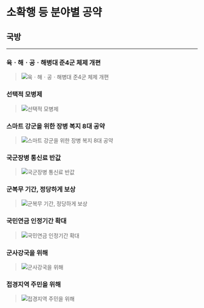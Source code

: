 # 소확행 등 분야별 공약

## 국방

---

### 육ㆍ해ㆍ공ㆍ해병대 준4군 체제 개편
> ![육ㆍ해ㆍ공ㆍ해병대 준4군 체제 개편](004_005_001.png)

### 선택적 모병제
> ![선택적 모병제](004_005_002.jpg)

### 스마트 강군을 위한 장병 복지 8대 공약
> ![스마트 강군을 위한 장병 복지 8대 공약](004_005_003.jpg)

### 국군장병 통신료 반값
> ![국군장병 통신료 반값](004_005_004.png)

### 군복무 기간, 정당하게 보상
> ![군복무 기간, 정당하게 보상](004_005_005.png)

### 국민연금 인정기간 확대
> ![국민연금 인정기간 확대](004_005_006.png)

### 군사강국을 위해
> ![군사강국을 위해](004_005_007.png)

### 접경지역 주민을 위해
> ![접경지역 주민을 위해](004_005_008.png)